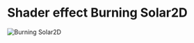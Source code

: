 # Shader effect Burning Solar2D
<div>

![Burning Solar2D]("https://media.giphy.com/media/9SBWvvJo56OfF3anM7/giphy.gif")

</div>
